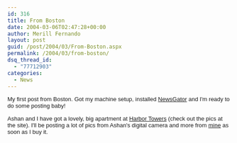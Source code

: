 ```yaml
---
id: 316
title: From Boston
date: 2004-03-06T02:47:28+00:00
author: Merill Fernando
layout: post
guid: /post/2004/03/From-Boston.aspx
permalink: /2004/03/from-boston/
dsq_thread_id:
  - "77712903"
categories:
  - News
---
```

<body xmlns="http://www.w3.org/1999/xhtml">
    <p>
        <font face="Arial" size="2">My first post from Boston. Got my machine setup, installed <a href="http://www.newsgator.com">NewsGator</a> and
        I'm ready to do some posting baby!</font>
    </p>
    <p>
        <font face="Arial" size="2">Ashan and I have got a lovely, big apartment at <a href="http://www.luxurycondosboston.com/listings/sales_single-listings/65EastIndia25F.htm">Harbor
        Towers</a> (check out the pics at the site). I'll be posting a lot of pics from Ashan's
        digital camera and more from <a href="http://www.powershot.com/powershot2/a80/">mine</a>&#160;as
        soon as I buy it.</font>
    </p>
</body>
